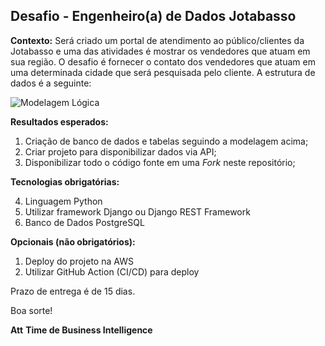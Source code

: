 ## Desafio - Engenheiro(a) de Dados Jotabasso
**Contexto:**
Será criado um portal de atendimento ao público/clientes da Jotabasso e uma das atividades é mostrar os vendedores que atuam em sua região.
O desafio é fornecer o contato dos vendedores que atuam em uma determinada cidade que será pesquisada pelo cliente.
A estrutura de dados é a seguinte:

![Modelagem Lógica](https://i.imgur.com/Dl7lmTF.png)

**Resultados esperados:**

 1. Criação de banco de dados e tabelas seguindo a modelagem acima;
 2. Criar projeto para disponibilizar dados via API;
 3. Disponibilizar todo o código fonte em uma *Fork* neste repositório;

**Tecnologias obrigatórias:**

 4. Linguagem Python
 5. Utilizar framework Django ou Django REST Framework
 6. Banco de Dados PostgreSQL

**Opcionais (não obrigatórios):**

 1. Deploy do projeto na AWS
 2. Utilizar GitHub Action (CI/CD) para deploy

Prazo de entrega é de 15 dias.

Boa sorte!

**Att**
**Time de Business Intelligence**